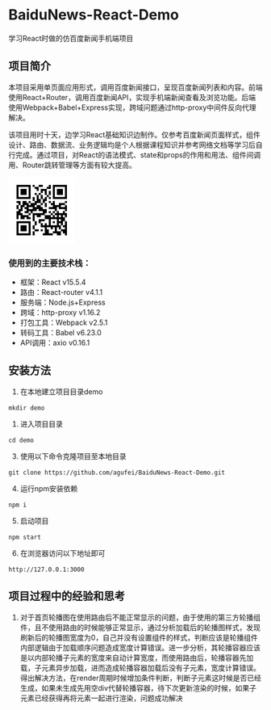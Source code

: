 # BaiduNews-React-Demo

学习React时做的仿百度新闻手机端项目

## 项目简介

本项目采用单页面应用形式，调用百度新闻接口，呈现百度新闻列表和内容。前端使用React+Router，调用百度新闻API，实现手机端新闻查看及浏览功能。后端使用Webpack+Babel+Express实现，跨域问题通过http-proxy中间件反向代理解决。

该项目用时十天，边学习React基础知识边制作。仅参考百度新闻页面样式，组件设计、路由、数据流、业务逻辑均是个人根据课程知识并参考网络文档等学习后自行完成。通过项目，对React的语法模式、state和props的作用和用法、组件间调用、Router跳转管理等方面有较大提高。

![url](/static/image/url.png)

### 使用到的主要技术栈：

* 框架：React v15.5.4
* 路由：React-router v4.1.1
* 服务端：Node.js+Express
* 跨域：http-proxy v1.16.2
* 打包工具：Webpack v2.5.1
* 转码工具：Babel v6.23.0
* API调用：axio v0.16.1

## 安装方法

1. 在本地建立项目目录demo

```shell
mkdir demo
```

1. 进入项目目录

```shell
cd demo
```

3. 使用以下命令克隆项目至本地目录

```shell
git clone https://github.com/agufei/BaiduNews-React-Demo.git
```

4. 运行npm安装依赖

```shell
npm i
```

5. 启动项目

```shell
npm start
```

6. 在浏览器访问以下地址即可

```url
http://127.0.0.1:3000
```

## 项目过程中的经验和思考

1. 对于首页轮播图在使用路由后不能正常显示的问题，由于使用的第三方轮播组件，且不使用路由的时候能够正常显示，通过分析加载后的轮播图样式，发现刷新后的轮播图宽度为0，自己并没有设置组件的样式，判断应该是轮播组件内部逻辑由于加载顺序问题造成宽度计算错误。进一步分析，其轮播容器应该是以内部轮播子元素的宽度来自动计算宽度，而使用路由后，轮播容器先加载，子元素异步加载，进而造成轮播容器加载后没有子元素，宽度计算错误。得出解决方法，在render周期时候增加条件判断，判断子元素这时候是否已经生成，如果未生成先用空div代替轮播容器，待下次更新渲染的时候，如果子元素已经获得再将元素一起进行渲染，问题成功解决